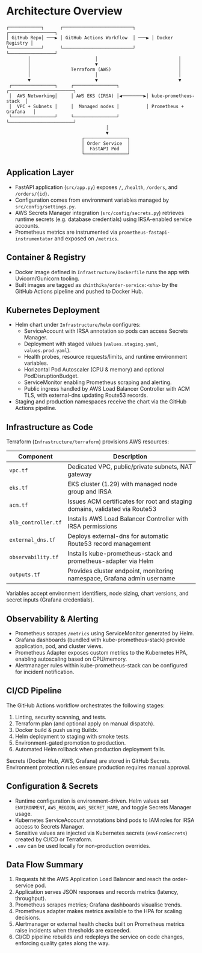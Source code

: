# Architecture Overview

```
┌────────────┐      ┌──────────────────────────┐      ┌─────────────────┐
│ GitHub Repo│ ───▶ │ GitHub Actions Workflow  │ ───▶ │ Docker Registry │
└────────────┘      └──────────────────────────┘      └─────────────────┘
        │                        │                              │
        │                        ▼                              │
        │               Terraform (AWS)                         │
        │                        │                              │
        ▼                        ▼                              ▼
 ┌────────────────┐     ┌────────────────┐          ┌────────────────────────┐
 │  AWS Networking│     │ AWS EKS (IRSA) │◀────────▶│ kube-prometheus-stack  │
 │  VPC + Subnets │     │  Managed nodes │          │ Prometheus + Grafana   │
 └────────────────┘     └────────────────┘          └────────────────────────┘
                                     │
                                     ▼
                            ┌────────────────┐
                            │ Order Service  │
                            │  FastAPI Pod   │
                            └────────────────┘
```

## Application Layer

- FastAPI application (`src/app.py`) exposes `/`, `/health`, `/orders`, and `/orders/{id}`.
- Configuration comes from environment variables managed by `src/config/settings.py`.
- AWS Secrets Manager integration (`src/config/secrets.py`) retrieves runtime secrets (e.g. database credentials) using IRSA-enabled service accounts.
- Prometheus metrics are instrumented via `prometheus-fastapi-instrumentator` and exposed on `/metrics`.

## Container & Registry

- Docker image defined in `Infrastructure/Dockerfile` runs the app with Uvicorn/Gunicorn tooling.
- Built images are tagged as `chinthika/order-service:<sha>` by the GitHub Actions pipeline and pushed to Docker Hub.

## Kubernetes Deployment

- Helm chart under `Infrastructure/helm` configures:
  - ServiceAccount with IRSA annotation so pods can access Secrets Manager.
  - Deployment with staged values (`values.staging.yaml`, `values.prod.yaml`).
  - Health probes, resource requests/limits, and runtime environment variables.
  - Horizontal Pod Autoscaler (CPU & memory) and optional PodDisruptionBudget.
  - ServiceMonitor enabling Prometheus scraping and alerting.
  - Public ingress handled by AWS Load Balancer Controller with ACM TLS, with external-dns updating Route53 records.
- Staging and production namespaces receive the chart via the GitHub Actions pipeline.

## Infrastructure as Code

Terraform (`Infrastructure/terraform`) provisions AWS resources:

| Component | Description |
|-----------|-------------|
| `vpc.tf` | Dedicated VPC, public/private subnets, NAT gateway |
| `eks.tf` | EKS cluster (1.29) with managed node group and IRSA |
| `acm.tf` | Issues ACM certificates for root and staging domains, validated via Route53 |
| `alb_controller.tf` | Installs AWS Load Balancer Controller with IRSA permissions |
| `external_dns.tf` | Deploys external-dns for automatic Route53 record management |
| `observability.tf` | Installs kube-prometheus-stack and prometheus-adapter via Helm |
| `outputs.tf` | Provides cluster endpoint, monitoring namespace, Grafana admin username |

Variables accept environment identifiers, node sizing, chart versions, and secret inputs (Grafana credentials).

## Observability & Alerting

- Prometheus scrapes `/metrics` using ServiceMonitor generated by Helm.
- Grafana dashboards (bundled with kube-prometheus-stack) provide application, pod, and cluster views.
- Prometheus Adapter exposes custom metrics to the Kubernetes HPA, enabling autoscaling based on CPU/memory.
- Alertmanager rules within kube-prometheus-stack can be configured for incident notification.

## CI/CD Pipeline

The GitHub Actions workflow orchestrates the following stages:

1. Linting, security scanning, and tests.
2. Terraform plan (and optional apply on manual dispatch).
3. Docker build & push using Buildx.
4. Helm deployment to staging with smoke tests.
5. Environment-gated promotion to production.
6. Automated Helm rollback when production deployment fails.

Secrets (Docker Hub, AWS, Grafana) are stored in GitHub Secrets. Environment protection rules ensure production requires manual approval.

## Configuration & Secrets

- Runtime configuration is environment-driven. Helm values set `ENVIRONMENT`, `AWS_REGION`, `AWS_SECRET_NAME`, and toggle Secrets Manager usage.
- Kubernetes ServiceAccount annotations bind pods to IAM roles for IRSA access to Secrets Manager.
- Sensitive values are injected via Kubernetes secrets (`envFromSecrets`) created by CI/CD or Terraform.
- `.env` can be used locally for non-production overrides.

## Data Flow Summary

1. Requests hit the AWS Application Load Balancer and reach the order-service pod.
2. Application serves JSON responses and records metrics (latency, throughput).
3. Prometheus scrapes metrics; Grafana dashboards visualise trends.
4. Prometheus adapter makes metrics available to the HPA for scaling decisions.
5. Alertmanager or external health checks built on Prometheus metrics raise incidents when thresholds are exceeded.
6. CI/CD pipeline rebuilds and redeploys the service on code changes, enforcing quality gates along the way.
